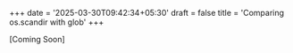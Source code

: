 +++
date = '2025-03-30T09:42:34+05:30'
draft = false
title = 'Comparing os.scandir with glob'
+++

[Coming Soon]
